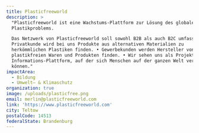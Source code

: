 ```yaml
---
title: Plasticfreeworld
description: >
  "Plasticfreeworld ist eine Wachstums-Plattform zur Lösung des globalen
  Plastikproblems.

  Das Netzwerk von Plasticfreeworld soll sowohl B2B als auch B2C umfassen. • Der
  Privatkunde wird bei uns Produkte aus alternativen Materialien zu
  herkömmlichen Plastiken finden. • Gewerbekunden werden Hersteller von
  plastikfreien Waren und Produkten finden. • Wir sehen uns als Projekt- und
  Informations-Plattform, auf der sich Menschen auf der ganzen Welt vernetzen
  können."
impactArea:
  - Bildung
  - Umwelt– & Klimaschutz
organization: true
image: /uploads/plasticfree.png
email: merlin@plasticfreeworld.com
link: 'https://www.plasticfreeworld.com'
city: Teltow
postalCode: 14513
federalState: Brandenburg
---
```


